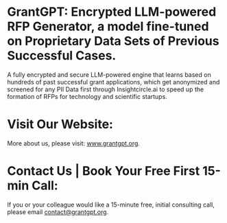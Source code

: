 # GrantGPT: Encrypted LLM-powered RFP Generator, a model fine-tuned on Proprietary Data Sets of Previous Successful Cases.

A fully encrypted and secure LLM-powered engine that learns based on hundreds of past successful grant applications, which get anonymized and screened for any PII Data first through Insightcircle.ai to speed up the formation of RFPs for technology and scientific startups.

# Visit Our Website:

More about us, please visit: www.grantgpt.org.

# Contact Us | Book Your Free First 15-min Call:

If you or your colleague would like a 15-minute free,
initial consulting call, please email contact@grantgpt.org.
